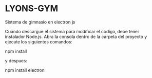 # LYONS-GYM
Sistema de gimnasio en electron js

Cuando descargue el sistema para modificar el codigo, debe tener instalador Node.js.
Abra la consola dentro de la carpeta del proyecto y ejecute los siguientes comandos:

npm install

y despues:

npm install electron
